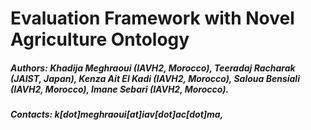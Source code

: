 # Evaluation Framework with Novel Agriculture Ontology
##### Authors: Khadija Meghraoui (IAVH2, Morocco), Teeradaj Racharak (JAIST, Japan), Kenza Ait El Kadi (IAVH2, Morocco), Saloua Bensiali (IAVH2, Morocco), Imane Sebari (IAVH2, Morocco).
##### Contacts: k[dot]meghraoui[at]iav[dot]ac[dot]ma, 
